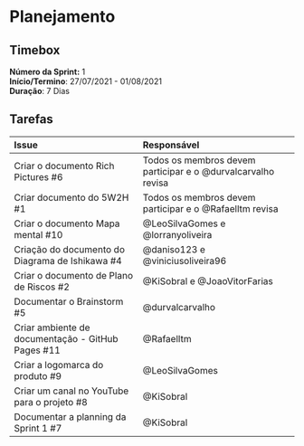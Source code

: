 # Planejamento

## Timebox
**Número da Sprint:** 1 <br />
**Início/Termino**: 27/07/2021 - 01/08/2021 <br />
**Duração**: 7 Dias <br />

## Tarefas
Issue                                             | Responsável                                                     |
:-------------------------------------------------|:----------------------------------------------------------------|
Criar o documento Rich Pictures #6                | Todos os membros devem participar e o @durvalcarvalho revisa    |
Criar documento do 5W2H #1                        | Todos os membros devem participar e o @Rafaelltm revisa         |
Criar o documento Mapa mental #10                 | @LeoSilvaGomes e @lorranyoliveira                               |
Criação do documento do Diagrama de Ishikawa #4   | @daniso123 e @viniciusoliveira96                                |
Criar o documento de Plano de Riscos #2           | @KiSobral e @JoaoVitorFarias                                    |
Documentar o Brainstorm #5                        | @durvalcarvalho                                                 |
Criar ambiente de documentação - GitHub Pages #11 | @Rafaelltm                                                      |
Criar a logomarca do produto #9                   | @LeoSilvaGomes                                                  |
Criar um canal no YouTube para o projeto #8       | @KiSobral                                                       |
Documentar a planning da Sprint 1 #7              | @KiSobral                                                       |